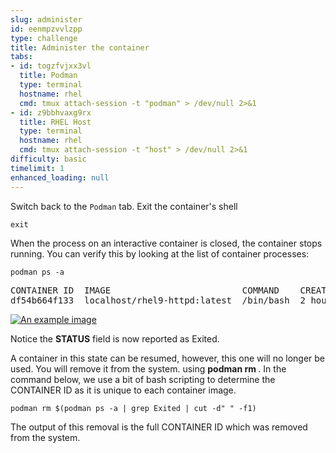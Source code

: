 ```yaml
---
slug: administer
id: eenmpzvvlzpp
type: challenge
title: Administer the container
tabs:
- id: togzfvjxx3vl
  title: Podman
  type: terminal
  hostname: rhel
  cmd: tmux attach-session -t "podman" > /dev/null 2>&1
- id: z9bbhvaxg9rx
  title: RHEL Host
  type: terminal
  hostname: rhel
  cmd: tmux attach-session -t "host" > /dev/null 2>&1
difficulty: basic
timelimit: 1
enhanced_loading: null
---
```

Switch back to the `Podman` tab.  Exit the container's shell

```bash,run
exit
```

When the process on an interactive container is closed, the container stops running.  You can verify this by looking at the list of container processes:

```bash,run
podman ps -a
```

<pre class="file">
CONTAINER ID  IMAGE                         COMMAND    CREATED      STATUS                    PORTS  NAMES
df54b664f133  localhost/rhel9-httpd:latest  /bin/bash  2 hours ago  Exited (0) 5 seconds ago         heuristic_cray
</pre>

<a href="#example_image">
 <img alt="An example image" src="../assets/stopped-container.png" />
</a>

<a href="#" class="lightbox" id="example_image">
 <img alt="An example image" src="../assets/stopped-container.png" />
</a>

Notice the __STATUS__ field is now reported as Exited.

A container in this state can be resumed, however, this one will no longer be used.  You will remove it from the system. using __podman rm <CONTAINER ID>__.  In the command below, we use a bit of bash scripting to determine the CONTAINER ID as it is unique to each container image.

```bash,run
podman rm $(podman ps -a | grep Exited | cut -d" " -f1)
```

The output of this removal is the full CONTAINER ID which was removed from the system.

<style>
.lightbox {
  display: none;
  position: fixed;
  justify-content: center;
  align-items: center;
  z-index: 999;
  top: 0;
  left: 0;
  right: 0;
  bottom: 0;
  padding: 1rem;
  background: rgba(0, 0, 0, 0.8);
}

.lightbox:target {
  display: flex;
}

.lightbox img {
  max-height: 100%;
}
</style>
